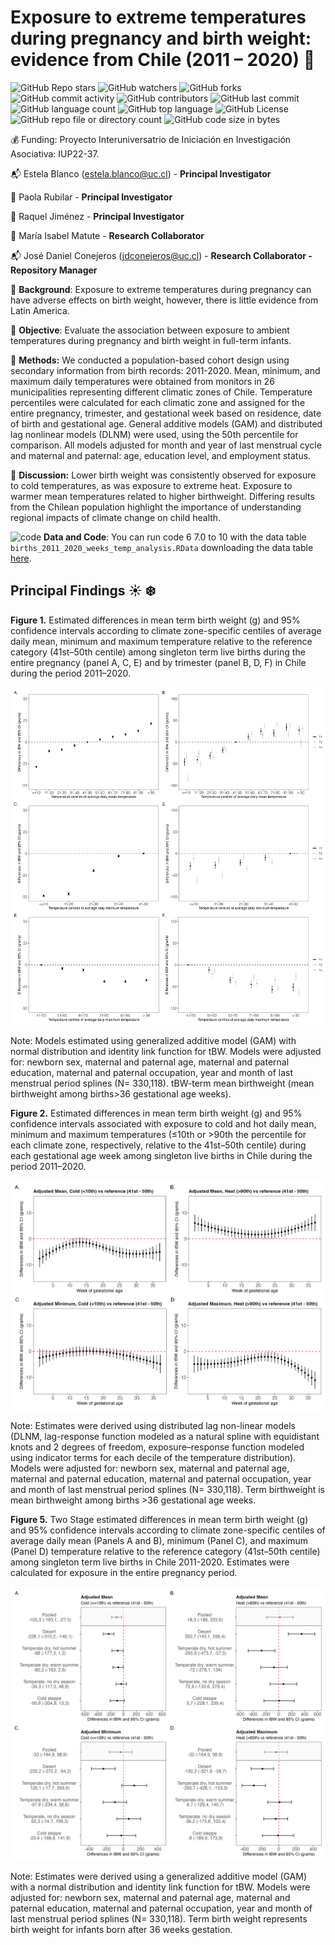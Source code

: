
#  Exposure to extreme temperatures during pregnancy and birth weight: evidence from Chile (2011 – 2020) :baby:

![GitHub Repo stars](https://img.shields.io/github/stars/ClimChange-NewbornHealth/CIIIA-ClimateBirthWeightAnalysis)
![GitHub watchers](https://img.shields.io/github/watchers/ClimChange-NewbornHealth/CIIIA-ClimateBirthWeightAnalysis)
![GitHub forks](https://img.shields.io/github/forks/ClimChange-NewbornHealth/CIIIA-ClimateBirthWeightAnalysis)
![GitHub commit activity](https://img.shields.io/github/commit-activity/t/ClimChange-NewbornHealth/CIIIA-ClimateBirthWeightAnalysis)
![GitHub contributors](https://img.shields.io/github/contributors/ClimChange-NewbornHealth/CIIIA-ClimateBirthWeightAnalysis)
![GitHub last commit](https://img.shields.io/github/last-commit/ClimChange-NewbornHealth/CIIIA-ClimateBirthWeightAnalysis)
![GitHub language count](https://img.shields.io/github/languages/count/ClimChange-NewbornHealth/CIIIA-ClimateBirthWeightAnalysis)
![GitHub top language](https://img.shields.io/github/languages/top/ClimChange-NewbornHealth/CIIIA-ClimateBirthWeightAnalysis)
![GitHub License](https://img.shields.io/github/license/ClimChange-NewbornHealth/CIIIA-ClimateBirthWeightAnalysis)
![GitHub repo file or directory count](https://img.shields.io/github/directory-file-count/ClimChange-NewbornHealth/CIIIA-ClimateBirthWeightAnalysis)
![GitHub code size in bytes](https://img.shields.io/github/languages/code-size/ClimChange-NewbornHealth/CIIIA-ClimateBirthWeightAnalysis)


:moneybag: Funding: Proyecto Interuniversatrio de Iniciación en Investigación Asociativa: IUP22-37. 

:mailbox_with_mail: Estela Blanco (<estela.blanco@uc.cl>) -  **Principal Investigator**

:paperclip: Paola Rubilar -  **Principal Investigator**

:paperclip: Raquel Jiménez -  **Principal Investigator**

:paperclip: María Isabel Matute -  **Research Collaborator**

:mailbox_with_mail: José Daniel Conejeros (<jdconejeros@uc.cl>) - **Research Collaborator - Repository Manager**

:pushpin: **Background**: Exposure to extreme temperatures during pregnancy can have adverse effects on birth weight, however, there is little evidence from Latin America.

:pushpin: **Objective**: Evaluate the association between exposure to ambient temperatures during pregnancy and birth weight in full-term infants.

:pushpin: **Methods:** We conducted a population-based cohort design using secondary information from birth records: 2011-2020. Mean, minimum, and maximum daily temperatures were obtained from monitors in 26 municipalities representing different climatic zones of Chile. Temperature percentiles were calculated for each climatic zone and assigned for the entire pregnancy, trimester, and gestational week based on residence, date of birth and gestational age. General additive models (GAM) and distributed lag nonlinear models (DLNM) were used, using the 50th percentile for comparison. All models adjusted for month and year of last menstrual cycle and maternal and paternal: age, education level, and employment status.

:pushpin: **Discussion:** Lower birth weight was consistently observed for exposure to cold temperatures, as was exposure to extreme heat. Exposure to warmer mean temperatures related to higher birthweight. Differing results from the Chilean population highlight the importance of understanding regional impacts of climate change on child health.

![code](https://skillicons.dev/icons?i=r) **Data and Code**: You can run code 6 7.0 to 10 with the data table `births_2011_2020_weeks_temp_analysis.RData` downloading the data table [here](https://www.dropbox.com/scl/fi/6ngi8nfcszc0p86ozcgs2/births_2011_2020_weeks_temp_analysis.RData?rlkey=m7qdpqsy0ffx7s6g7r3hbl440&st=rl1uwsqc&dl=0).

## Principal Findings :sunny: :snowflake:

**Figure 1.** Estimated differences in mean term birth weight (g) and 95% confidence intervals according to climate zone-specific centiles of average daily mean, minimum and maximum temperature relative to the reference category (41st–50th centile) among singleton term live births during the entire pregnancy (panel A, C, E) and by trimester (panel B, D, F) in Chile during the period 2011–2020. 

![](/Output_analysis/temp/fig/Adjusted_GAM_models_tbw_trim_full.png)

Note: Models estimated using generalized additive model (GAM) with normal distribution and identity link function for tBW. Models were adjusted for: newborn sex, maternal and paternal age, maternal and paternal education, maternal and paternal occupation, year and month of last menstrual period splines (N= 330,118). tBW-term mean birthweight (mean birthweight among births>36 gestational age weeks).

**Figure 2.** Estimated differences in mean term birth weight (g) and 95% confidence intervals associated with exposure to cold and hot daily mean, minimum and maximum temperatures (≤10th or >90th the percentile for each climate zone, respectively, relative to the 41st–50th centile) during each gestational age week among singleton live births in Chile during the period 2011–2020. 

![](/Output_analysis/dlnm/fig/DLNM_tBW.png)

Note: Estimates were derived using distributed lag non-linear models (DLNM, lag-response function modeled as a natural spline with equidistant knots and 2 degrees of freedom, exposure–response function modeled using indicator terms for each decile of the temperature distribution). Models were adjusted for: newborn sex, maternal and paternal age, maternal and paternal education, maternal and paternal occupation, year and month of last menstrual period splines (N= 330,118). Term birthweight is mean birthweight among births >36 gestational age weeks.

**Figure 5.** Two Stage estimated differences in mean term birth weight (g) and 95% confidence intervals according to climate zone-specific centiles of average daily mean (Panels A and B), minimum (Panel C), and maximum (Panel D) temperature relative to the reference category (41st–50th centile) among singleton term live births in Chile 2011-2020. Estimates were calculated for exposure in the entire pregnancy period.

![](/Output_analysis/2Stage/2Stage_tBW.png)

Note: Estimates were derived using a generalized additive model (GAM) with a normal distribution and identity link function for tBW. Models were adjusted for: newborn sex, maternal and paternal age, maternal and paternal education, maternal and paternal occupation, year and month of last menstrual period splines (N= 330,118). Term birth weight represents birth weight for infants born after 36 weeks gestation.

